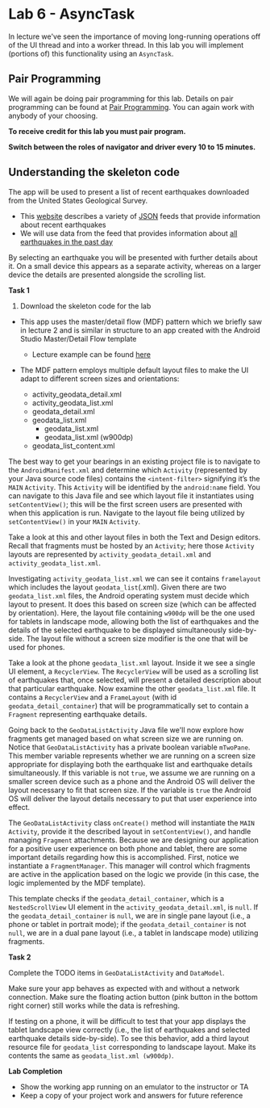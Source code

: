 # Lab 6 - AsyncTask

In lecture we've seen the importance of moving long-running operations off of the UI thread and into a worker thread. In this lab you will implement (portions of) this functionality using an ```AsyncTask```.

## Pair Programming

We will again be doing pair programming for this lab.  Details on pair programming can be found at [Pair Programming](../docs/PAIR_PROGRAMMING.md).  You can again work with anybody of your choosing.

**To receive credit for this lab you must pair program.**

**Switch between the roles of navigator and driver every 10 to 15
minutes.**

## Understanding the skeleton code

The app will be used to present a list of recent earthquakes downloaded from the United States Geological Survey.
  * This [website](https://earthquake.usgs.gov/earthquakes/feed/v1.0/geojson.php) describes a variety of [JSON](http://www.json.org/) feeds that provide information about recent earthquakes
  * We will use data from the feed that provides information about [all earthquakes in the past day](https://earthquake.usgs.gov/earthquakes/feed/v1.0/summary/all_day.geojson)

By selecting an earthquake you will be presented with further details about it. On a small device this appears as a separate activity, whereas on a larger device the details are presented alongside the scrolling list.

**Task 1**

1. Download the skeleton code for the lab
  * This app uses the master/detail flow (MDF) pattern which we briefly saw in lecture 2 and is similar in structure to an app created with the Android Studio Master/Detail Flow template
    * Lecture example can be found [here](https://github.com/hpowell20/cs2063-winter-2020-examples/tree/master/Lecture2/MDFDemo)

  * The MDF pattern employs multiple default layout files to make the UI adapt to different screen sizes and orientations:
    * activity_geodata_detail.xml
    * activity_geodata_list.xml
    * geodata_detail.xml
    * geodata_list.xml
      * geodata_list.xml
      * geodata_list.xml (w900dp)
    * geodata_list_content.xml

The best way to get your bearings in an existing project file is to navigate to the ```AndroidManifest.xml``` and determine which ```Activity``` (represented by your Java source code files) contains the ```<intent-filter>``` signifying it’s the ```MAIN``` ```Activity```. This ```Activity``` will be identified by the ```android:name``` field.  You can navigate to this Java file and see which layout file it instantiates using ```setContentView()```; this will be the first screen users are presented with when this application is run. Navigate to the layout file being utilized by ```setContentView()``` in your ```MAIN``` ```Activity```.

Take a look at this and other layout files in both the Text and Design editors.  Recall that fragments must be hosted by an ```Activity```; here those ```Activity``` layouts are represented by ```activity_geodata_detail.xml``` and ```activity_geodata_list.xml```.

Investigating ```activity_geodata_list.xml``` we can see it contains ```framelayout``` which includes the layout ```geodata_list```(.xml). Given there are two ```geodata_list.xml``` files, the Android operating system must decide which layout to present. It does this based on screen size (which can be affected by orientation). Here, the layout file containing ```w900dp``` will be the one used for tablets in landscape mode, allowing both the list of earthquakes and the details of the selected earthquake to be displayed simultaneously side-by-side. The layout file without a screen size modifier is the one that will be used for phones.

Take a look at the phone ```geodata_list.xml``` layout. Inside it we see a single UI element, a ```RecyclerView```. The ```RecyclerView``` will be used as a scrolling list of earthquakes that, once selected, will present a detailed description about that particular earthquake. Now examine the other ```geodata_list.xml``` file. It contains a ```RecyclerView``` and a ```FrameLayout``` (with id ```geodata_detail_container```) that will be programmatically set to contain a ```Fragment``` representing earthquake details.

Going back to the ```GeoDataListActivity``` Java file we'll now explore how fragments get managed based on what screen size we are running on. Notice that ```GeoDataListActivity``` has a private boolean variable ```mTwoPane```. This member variable represents whether we are running on a screen size appropriate for displaying both the earthquake list and earthquake details simultaneously. If
this variable is not ```true```, we assume we are running on a smaller screen device such as a phone and the Android OS will deliver the layout necessary to fit that screen size. If the variable is ```true``` the Android OS will deliver the layout details necessary to put that user experience into effect.

The ```GeoDataListActivity``` class ```onCreate()``` method will instantiate the ```MAIN``` ```Activity```, provide it the described layout in ```setContentView()```, and handle managing ```Fragment``` attachments. Because we are designing our application for a positive user experience on both phone and tablet, there are some important details regarding how this is accomplished. First, notice we instantiate a ```FragmentManager```. This manager will control which fragments are active in the application based on the logic we provide
(in this case, the logic implemented by the MDF template).

This template checks if the ```geodata_detail_container```, which is a ```NestedScrollView``` UI element in the ```activity_geodata_detail.xml```, is ```null```. If the ```geodata_detail_container``` is ```null```, we are in single pane layout (i.e., a phone or tablet in portrait mode); if the ```geodata_detail_container``` is not ```null```, we are in a dual pane layout (i.e., a tablet in landscape mode) utilizing fragments.

**Task 2**

Complete the TODO items in ```GeoDataListActivity``` and ```DataModel```.

Make sure your app behaves as expected with and without a network connection. Make sure the floating action button (pink button in the bottom right corner) still works while the data is refreshing.

If testing on a phone, it will be difficult to test that your app displays the tablet landscape view correctly (i.e., the list of earthquakes and selected earthquake details side-by-side). To see this behavior, add a third layout resource file for ```geodata_list``` corresponding to landscape layout. Make its contents the same as ```geodata_list.xml (w900dp)```.


**Lab Completion**

* Show the working app running on an emulator to the instructor or TA
* Keep a copy of your project work and answers for future reference
